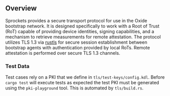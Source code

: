 ## Overview

Sprockets provides a secure transport protocol for use in the Oxide bootstrap
network. It is designed specifically to work with a Root of Trust (RoT) capable
of providing device identities, signing capabilities, and a mechanism to
retrieve measurements for remote attestation. The protocol utilizes TLS 1.3
via [rustls](https://github.com/rustls/rustls) for secure session establishment
between bootstrap agents with authentication provided by local RoTs. Remote
attestation is performed over secure TLS 1.3 channels.

### Test Data

Test cases rely on a PKI that we define in `tls/test-keys/config.kdl`. Before
`cargo test` will execute tests as expected the test PKI must be generated
using the `pki-playground` tool. This is automated by `tls/build.rs`.
